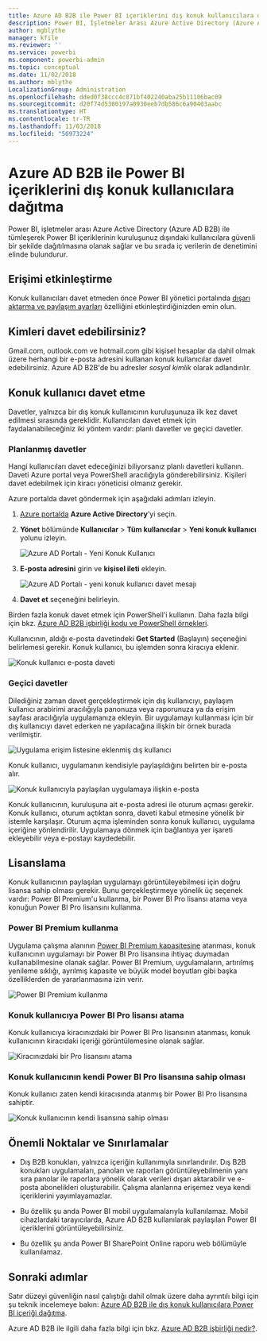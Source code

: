 ```yaml
---
title: Azure AD B2B ile Power BI içeriklerini dış konuk kullanıcılara dağıtma
description: Power BI, İşletmeler Arası Azure Active Directory (Azure AD B2B ) ile tümleşerek Power BI içeriklerinin kuruluş dışındaki kullanıcılara güvenli bir şekilde dağıtılmasına olanak sağlar.
author: mgblythe
manager: kfile
ms.reviewer: ''
ms.service: powerbi
ms.component: powerbi-admin
ms.topic: conceptual
ms.date: 11/02/2018
ms.author: mblythe
LocalizationGroup: Administration
ms.openlocfilehash: dded0f38ccc4c871bf402240aba25b11106bac09
ms.sourcegitcommit: d20f74d5300197a0930eeb7db586c6a90403aabc
ms.translationtype: HT
ms.contentlocale: tr-TR
ms.lasthandoff: 11/03/2018
ms.locfileid: "50973224"
---
```

# <a name="distribute-power-bi-content-to-external-guest-users-with-azure-ad-b2b"></a>Azure AD B2B ile Power BI içeriklerini dış konuk kullanıcılara dağıtma

Power BI, işletmeler arası Azure Active Directory (Azure AD B2B) ile tümleşerek Power BI içeriklerinin kuruluşunuz dışındaki kullanıcılara güvenli bir şekilde dağıtılmasına olanak sağlar ve bu sırada iç verilerin de denetimini elinde bulundurur.

## <a name="enable-access"></a>Erişimi etkinleştirme

Konuk kullanıcıları davet etmeden önce Power BI yönetici portalında [dışarı aktarma ve paylaşım ayarları](service-admin-portal.md#export-and-sharing-settings) özelliğini etkinleştirdiğinizden emin olun.

## <a name="who-can-you-invite"></a>Kimleri davet edebilirsiniz?

Gmail.com, outlook.com ve hotmail.com gibi kişisel hesaplar da dahil olmak üzere herhangi bir e-posta adresini kullanan konuk kullanıcılar davet edebilirsiniz. Azure AD B2B'de bu adresler *sosyal kimlik* olarak adlandırılır.

## <a name="invite-guest-users"></a>Konuk kullanıcı davet etme

Davetler, yalnızca bir dış konuk kullanıcının kuruluşunuza ilk kez davet edilmesi sırasında gereklidir. Kullanıcıları davet etmek için faydalanabileceğiniz iki yöntem vardır: planlı davetler ve geçici davetler.

### <a name="planned-invites"></a>Planlanmış davetler

Hangi kullanıcıları davet edeceğinizi biliyorsanız planlı davetleri kullanın. Daveti Azure portal veya PowerShell aracılığıyla gönderebilirsiniz. Kişileri davet edebilmek için kiracı yöneticisi olmanız gerekir.

Azure portalda davet göndermek için aşağıdaki adımları izleyin.

1. [Azure portalda](https://portal.azure.com) **Azure Active Directory**'yi seçin.

1. **Yönet** bölümünde **Kullanıcılar** > **Tüm kullanıcılar** > **Yeni konuk kullanıcı** yolunu izleyin.

    ![Azure AD Portalı - Yeni Konuk Kullanıcı](media/service-admin-azure-ad-b2b/azuread-portal-new-guest-user.png)

1. **E-posta adresini** girin ve **kişisel ileti** ekleyin.

    ![Azure AD Portalı - yeni konuk kullanıcı davet mesajı](media/service-admin-azure-ad-b2b/azuread-portal-invite-message.png)

1. **Davet et** seçeneğini belirleyin.

Birden fazla konuk davet etmek için PowerShell'i kullanın. Daha fazla bilgi için bkz. [Azure AD B2B işbirliği kodu ve PowerShell örnekleri](/azure/active-directory/b2b/code-samples/).

Kullanıcının, aldığı e-posta davetindeki **Get Started** (Başlayın) seçeneğini belirlemesi gerekir. Konuk kullanıcı, bu işlemden sonra kiracıya eklenir.

![Konuk kullanıcı e-posta daveti](media/service-admin-azure-ad-b2b/guest-user-invite-email.png)

### <a name="ad-hoc-invites"></a>Geçici davetler

Dilediğiniz zaman davet gerçekleştirmek için dış kullanıcıyı, paylaşım kullanıcı arabirimi aracılığıyla panonuza veya raporunuza ya da erişim sayfası aracılığıyla uygulamanıza ekleyin. Bir uygulamayı kullanması için bir dış kullanıcıyı davet ederken ne yapılacağına ilişkin bir örnek burada verilmiştir.

![Uygulama erişim listesine eklenmiş dış kullanıcı](media/service-admin-azure-ad-b2b/power-bi-app-access.png)

Konuk kullanıcı, uygulamanın kendisiyle paylaşıldığını belirten bir e-posta alır.

![Konuk kullanıcıyla paylaşılan uygulamaya ilişkin e-posta](media/service-admin-azure-ad-b2b/guest-user-invite-email2.png)

Konuk kullanıcının, kuruluşuna ait e-posta adresi ile oturum açması gerekir. Konuk kullanıcı, oturum açtıktan sonra, daveti kabul etmesine yönelik bir istemle karşılaşır. Oturum açma işleminden sonra konuk kullanıcı, uygulama içeriğine yönlendirilir. Uygulamaya dönmek için bağlantıya yer işareti ekleyebilir veya e-postayı kaydedebilir.

## <a name="licensing"></a>Lisanslama

Konuk kullanıcının paylaşılan uygulamayı görüntüleyebilmesi için doğru lisansa sahip olması gerekir. Bunu gerçekleştirmeye yönelik üç seçenek vardır: Power BI Premium'u kullanma, bir Power BI Pro lisansı atama veya konuğun Power BI Pro lisansını kullanma.

### <a name="use-power-bi-premium"></a>Power BI Premium kullanma

Uygulama çalışma alanının [Power BI Premium kapasitesine](service-premium.md) atanması, konuk kullanıcının uygulamayı bir Power BI Pro lisansına ihtiyaç duymadan kullanabilmesine olanak sağlar. Power BI Premium, uygulamaların, artırılmış yenileme sıklığı, ayrılmış kapasite ve büyük model boyutları gibi başka özelliklerden de yararlanmasına izin verir.

![Power BI Premium kullanma](media/service-admin-azure-ad-b2b/license-approach1.png)

### <a name="assign-a-power-bi-pro-license-to-guest-user"></a>Konuk kullanıcıya Power BI Pro lisansı atama

Konuk kullanıcıya kiracınızdaki bir Power BI Pro lisansının atanması, konuk kullanıcının kiracıdaki içeriği görüntülemesine olanak sağlar.

![Kiracınızdaki bir Pro lisansını atama](media/service-admin-azure-ad-b2b/license-approach2.png)

### <a name="guest-user-brings-their-own-power-bi-pro-license"></a>Konuk kullanıcının kendi Power BI Pro lisansına sahip olması

Konuk kullanıcı zaten kendi kiracısında atanmış bir Power BI Pro lisansına sahiptir.

![Konuk kullanıcının kendi lisansına sahip olması](media/service-admin-azure-ad-b2b/license-approach3.png)

## <a name="considerations-and-limitations"></a>Önemli Noktalar ve Sınırlamalar

* Dış B2B konukları, yalnızca içeriğin kullanımıyla sınırlandırılır. Dış B2B konukları uygulamaları, panoları ve raporları görüntüleyebilmenin yanı sıra panolar ile raporlara yönelik olarak verileri dışarı aktarabilir ve e-posta abonelikleri oluşturabilir. Çalışma alanlarına erişemez veya kendi içeriklerini yayımlayamazlar.

* Bu özellik şu anda Power BI mobil uygulamalarıyla kullanılamaz. Mobil cihazlardaki tarayıcılarda, Azure AD B2B kullanılarak paylaşılan Power BI içeriklerini görüntüleyebilirsiniz.

* Bu özellik şu anda Power BI SharePoint Online raporu web bölümüyle kullanılamaz.

## <a name="next-steps"></a>Sonraki adımlar

Satır düzeyi güvenliğin nasıl çalıştığı dahil olmak üzere daha ayrıntılı bilgi için şu teknik incelemeye bakın: [Azure AD B2B ile dış konuk kullanıcılara Power BI içeriği dağıtma](https://aka.ms/powerbi-b2b-whitepaper).

Azure AD B2B ile ilgili daha fazla bilgi için bkz. [Azure AD B2B işbirliği nedir?](/azure/active-directory/active-directory-b2b-what-is-azure-ad-b2b/).

